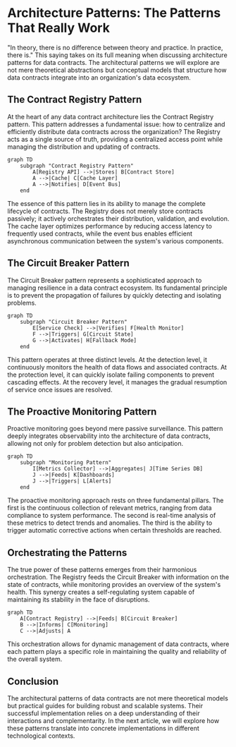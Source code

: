 # Architecture Patterns: The Patterns That Really Work

"In theory, there is no difference between theory and practice. In practice, there is." This saying takes on its full meaning when discussing architecture patterns for data contracts. The architectural patterns we will explore are not mere theoretical abstractions but conceptual models that structure how data contracts integrate into an organization's data ecosystem.

## The Contract Registry Pattern

At the heart of any data contract architecture lies the Contract Registry pattern. This pattern addresses a fundamental issue: how to centralize and efficiently distribute data contracts across the organization? The Registry acts as a single source of truth, providing a centralized access point while managing the distribution and updating of contracts.

```mermaid
graph TD
    subgraph "Contract Registry Pattern"
        A[Registry API] -->|Stores| B[Contract Store]
        A -->|Cache| C[Cache Layer]
        A -->|Notifies| D[Event Bus]
    end
```

The essence of this pattern lies in its ability to manage the complete lifecycle of contracts. The Registry does not merely store contracts passively; it actively orchestrates their distribution, validation, and evolution. The cache layer optimizes performance by reducing access latency to frequently used contracts, while the event bus enables efficient asynchronous communication between the system's various components.

## The Circuit Breaker Pattern

The Circuit Breaker pattern represents a sophisticated approach to managing resilience in a data contract ecosystem. Its fundamental principle is to prevent the propagation of failures by quickly detecting and isolating problems.

```mermaid
graph TD
    subgraph "Circuit Breaker Pattern"
        E[Service Check] -->|Verifies| F[Health Monitor]
        F -->|Triggers| G[Circuit State]
        G -->|Activates| H[Fallback Mode]
    end
```

This pattern operates at three distinct levels. At the detection level, it continuously monitors the health of data flows and associated contracts. At the protection level, it can quickly isolate failing components to prevent cascading effects. At the recovery level, it manages the gradual resumption of service once issues are resolved.

## The Proactive Monitoring Pattern

Proactive monitoring goes beyond mere passive surveillance. This pattern deeply integrates observability into the architecture of data contracts, allowing not only for problem detection but also anticipation.

```mermaid
graph TD
    subgraph "Monitoring Pattern"
        I[Metrics Collector] -->|Aggregates| J[Time Series DB]
        J -->|Feeds| K[Dashboards]
        J -->|Triggers| L[Alerts]
    end
```

The proactive monitoring approach rests on three fundamental pillars. The first is the continuous collection of relevant metrics, ranging from data compliance to system performance. The second is real-time analysis of these metrics to detect trends and anomalies. The third is the ability to trigger automatic corrective actions when certain thresholds are reached.

## Orchestrating the Patterns

The true power of these patterns emerges from their harmonious orchestration. The Registry feeds the Circuit Breaker with information on the state of contracts, while monitoring provides an overview of the system's health. This synergy creates a self-regulating system capable of maintaining its stability in the face of disruptions.

```mermaid
graph TD
    A[Contract Registry] -->|Feeds| B[Circuit Breaker]
    B -->|Informs| C[Monitoring]
    C -->|Adjusts| A
```

This orchestration allows for dynamic management of data contracts, where each pattern plays a specific role in maintaining the quality and reliability of the overall system.

## Conclusion

The architectural patterns of data contracts are not mere theoretical models but practical guides for building robust and scalable systems. Their successful implementation relies on a deep understanding of their interactions and complementarity. In the next article, we will explore how these patterns translate into concrete implementations in different technological contexts. 